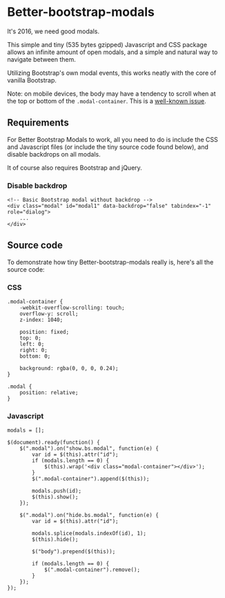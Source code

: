 # Better-bootstrap-modals
It's 2016, we need good modals.

This simple and tiny (535 bytes gzipped) Javascript and CSS package allows an infinite amount of open modals, and a simple and natural way to navigate between them.

Utilizing Bootstrap's own modal events, this works neatly with the core of vanilla Bootstrap.

Note: on mobile devices, the body may have a tendency to scroll when at the top or bottom of the `.modal-container`. This is a [well-known issue](http://getbootstrap.com/getting-started/#overflow-and-scrolling "Bootstrap").

## Requirements
For Better Bootstrap Modals to work, all you need to do is include the CSS and Javascript files (or include the tiny source code found below), and disable backdrops on all modals.

It of course also requires Bootstrap and jQuery.
### Disable backdrop
	<!-- Basic Bootstrap modal without backdrop -->
	<div class="modal" id="modal1" data-backdrop="false" tabindex="-1" role="dialog">
		...
	</div>

## Source code
To demonstrate how tiny Better-bootstrap-modals really is, here's all the source code:
### CSS
	.modal-container {
		-webkit-overflow-scrolling: touch;
		overflow-y: scroll;
		z-index: 1040;

		position: fixed;
		top: 0;
		left: 0;
		right: 0;
		bottom: 0;

		background: rgba(0, 0, 0, 0.24);
	}

	.modal {
		position: relative;
	}
### Javascript
	modals = [];

	$(document).ready(function() {
		$(".modal").on("show.bs.modal", function(e) {
			var id = $(this).attr("id");
			if (modals.length == 0) {
				$(this).wrap('<div class="modal-container"></div>');
			}
			$(".modal-container").append($(this));

			modals.push(id);
			$(this).show();
		});

		$(".modal").on("hide.bs.modal", function(e) {
			var id = $(this).attr("id");

			modals.splice(modals.indexOf(id), 1);
			$(this).hide();

			$("body").prepend($(this));

			if (modals.length == 0) {
				$(".modal-container").remove();
			}
		});
	});
